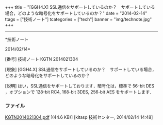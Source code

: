 ﻿+++
title = "[GGH4.X] SSL通信をサポートしているのか？　サポートしている場合，どのような暗号化をサポートしているのか？"
date = "2014-02-14"
ttags = ["技術ノート"]
tcategories = ["tech"]
banner = "img/technote.jpg"
+++

-----------------------------------------------------------------------------------------------------------------------------

*技術ノート

2014/02/14*


[番号]
技術ノート KGTN 2014021304

[現象]
[GGH4.X]
SSL通信をサポートしているのか？　サポートしている場合，どのような暗号化をサポートしているのか？

[説明]
はい，SSL通信をサポートしております．暗号化は，標準で 56-bit DES
，オプションで 128-bit RC4, 168-bit 3DES, 256-bit AES をサポートします．


### ファイル

 
 


[KGTN2014021304.pdf](http://techreport.kitasp.net/attachments/download/1572/KGTN2014021304.pdf)
 [(44.6 KB)] [kitasp 技術センター, 2014/02/14
14:48]


 


 

